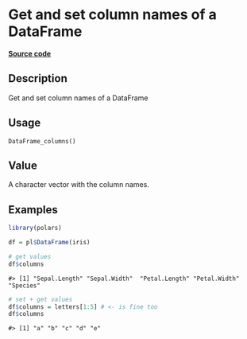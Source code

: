 

# Get and set column names of a DataFrame

[**Source code**](https://github.com/pola-rs/r-polars/tree/main/R/dataframe__frame.R#L335)

## Description

Get and set column names of a DataFrame

## Usage

<pre><code class='language-R'>DataFrame_columns()
</code></pre>

## Value

A character vector with the column names.

## Examples

``` r
library(polars)

df = pl$DataFrame(iris)

# get values
df$columns
```

    #> [1] "Sepal.Length" "Sepal.Width"  "Petal.Length" "Petal.Width"  "Species"

``` r
# set + get values
df$columns = letters[1:5] # <- is fine too
df$columns
```

    #> [1] "a" "b" "c" "d" "e"

